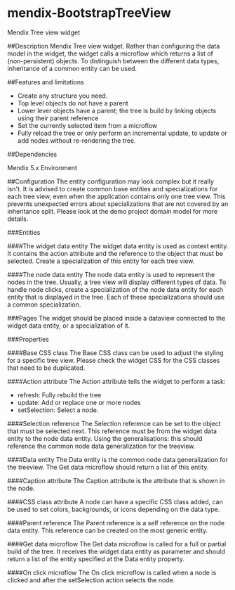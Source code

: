 mendix-BootstrapTreeView
========================

Mendix Tree view widget

##Description
Mendix Tree view widget. Rather than configuring the data model in the widget, the widget calls a microflow which returns a list of (non-persistent) objects. To distinguish between the different data types, inheritance of a common entity can be used.

##Features and limitations
- Create any structure you need.
- Top level objects do not have a parent
- Lower lever objects have a parent; the tree is build by linking objects using their parent reference
- Set the currently selected item from a microflow
- Fully reload the tree or only perform an incremental update, to update or add nodes without re-rendering the tree.


##Dependencies

Mendix 5.x Environment

##Configuration
The entity configuration may look complex but it really isn't.
It is advised to create common base entities and specializations for each tree view, even when the application contains only one tree view. This prevents unexpected errors about specializations that are not covered by an inheritance split. 
Please look at the demo project domain model for more details. 

###Entities

####The widget data entity
The widget data entity is used as context entity. It contains the action attribute and the reference to the object that must be selected.
Create a specialization of this entity for each tree view.

####The node data entity
The node data entity is used to represent the nodes in the tree. Usually, a tree view will display different types of data. To handle node clicks, create a specialization of the node data entity for each entity that is displayed in the tree. Each of these specializations should use a common specialization.  

###Pages
The widget should be placed inside a dataview connected to the widget data entity, or a specialization of it.

###Properties

####Base CSS class
The Base CSS class can be used to adjust the styling for a specific tree view. Please check the widget CSS for the CSS classes that need to be duplicated.

####Action attribute
The Action attribute tells the widget to perform a task:

- refresh: Fully rebuild the tree
- update: Add or replace one or more nodes
- setSelection: Select a node.

####Selection reference
The Selection reference can be set to the object that must be selected next. This reference must be from the widget data entity to the node data entity. Using the generalisations: this should reference the common node data generalization for the treeview.

####Data entity
The Data entity is the common node data generalization for the treeview. The Get data microflow should return a list of this entity.

####Caption attribute
The Caption attribute is the attribute that is shown in the node.

####CSS class attribute
A node can have a specific CSS class added, can be used to set colors, backgrounds, or icons depending on the data type.

####Parent reference
The Parent reference is a self reference on the node data entity. This reference can be created on the most generic entity. 

####Get data microflow
The Get data microflow is called for a full or partial build of the tree. It receives the widget data entity as parameter and should return a list of the entity specified at the Data entity property.

####On click microflow
The On click microflow is called when a node is clicked and after the setSelection action selects the node.